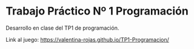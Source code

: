 # Trabajo Práctico Nº 1 Programación

Desarrollo en clase del TP1 de programación.
    
Link al juego: https://valentina-rojas.github.io/TP1-Programacion/

